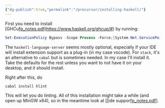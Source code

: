 ```yaml
---
{"dg-publish":true,"permalink":"/precursor/installing-haskell/"}
---
```



First you need to install [GHCu[fp_notes.pdf](https://drive.google.com/file/d/1O1Oq5g9DEug96MbidHu_iYOwaDCYYNa2/view?usp=sharing)(https://www.haskell.org/ghcup/#) by running:

```powershell
Set-ExecutionPolicy Bypass -Scope Process -Force;[System.Net.ServicePointManager]::SecurityProtocol = [System.Net.ServicePointManager]::SecurityProtocol -bor 3072; try { Invoke-Command -ScriptBlock ([ScriptBlock]::Create((Invoke-WebRequest https://www.haskell.org/ghcup/sh/bootstrap-haskell.ps1 -UseBasicParsing))) -ArgumentList $true } catch { Write-Error $_ }
```

The `haskell-language-server` seems mostly optional, especially if your IDE will install extension support as a plug-in (in my case vscode). For `stack`, it's an alternative to `cabal` but is sometimes needed. In my case I'll install it. Take the defaults for the rest unless you want to not have it on your desktop, and it should install.

Right after this, do

```powershell
cabal install hlint
```

This will let you do linting. All of this installation might take a while (and open up MinGW x64), so in the meantime look at [[ide suppor[fp_notes.pdf](https://drive.google.com/file/d/1O1Oq5g9DEug96MbidHu_iYOwaDCYYNa2/view?usp=sharing)].

